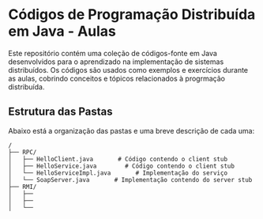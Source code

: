 # Códigos de Programação Distribuída em Java - Aulas

Este repositório contém uma coleção de códigos-fonte em Java desenvolvidos para o aprendizado na implementação de sistemas distribuídos. Os códigos são usados como exemplos e exercícios durante as aulas, cobrindo conceitos e tópicos relacionados à progrmação distribuída.

## Estrutura das Pastas

Abaixo está a organização das pastas e uma breve descrição de cada uma:

```plaintext
/
├── RPC/
│   ├── HelloClient.java       # Código contendo o client stub
│   ├── HelloService.java        # Código contendo o client stub
│   └── HelloServiceImpl.java       # Implementação do serviço
│   └── SoapServer.java       # Implementação contendo do server stub
├── RMI/
│   ├── 
│   ├── 
│   └── 

